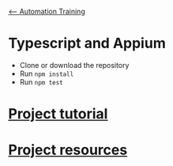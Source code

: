 [<-- Automation Training](../Readme.md)

# Typescript and Appium

- Clone or download the repository
- Run `npm install`
- Run `npm test`

# [Project tutorial](tuto.md)

# [Project resources](resources.md)
